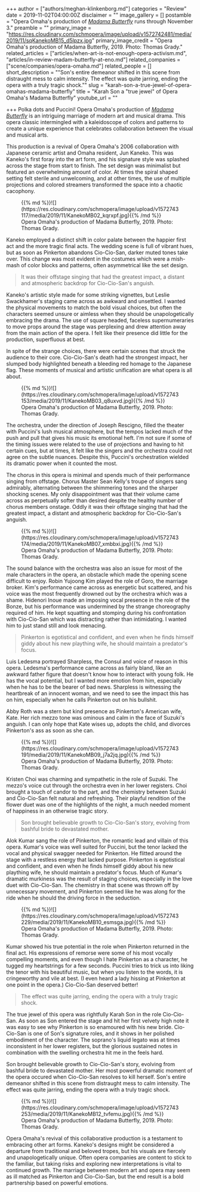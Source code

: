 +++
author = ["authors/meghan-klinkenborg.md"]
categories = "Review"
date = 2019-11-02T04:00:00Z
disclaimer = ""
image_gallery = []
postamble = "Opera Omaha's production of [_Madama Butterfly_](https://www.operaomaha.org/season-tickets/current-season/2020/madama-butterfly) runs through November 3."
preamble = ""
primary_image = "https://res.cloudinary.com/schmopera/image/upload/v1572742481/media/2019/11/sqKanekoMB15_d5lpzx.jpg"
primary_image_credit = "Opera Omaha's production of Madama Butterfly, 2019. Photo: Thomas Grady."
related_articles = ["articles/when-art-is-not-enough-opera-activism.md", "articles/in-review-madam-butterfly-at-eno.md"]
related_companies = ["scene/companies/opera-omaha.md"]
related_people = []
short_description = "\"Son's entire demeanor shifted in this scene from distraught mess to calm intensity. The effect was quite jarring, ending the opera with a truly tragic shock.\""
slug = "karah-son-a-true-jewel-of-opera-omahas-madama-butterfly"
title = "Karah Son a \"true jewel\" of Opera Omaha's Madama Butterfly"
youtube_url = ""

+++
Polka dots and Puccini! Opera Omaha's production of [_Madama Butterfly_](https://www.operaomaha.org/season-tickets/current-season/2020/madama-butterfly) is an intriguing marriage of modern art and musical drama. This opera classic intermingled with a kaleidoscope of colors and patterns to create a unique experience that celebrates collaboration between the visual and musical arts.

This production is a revival of Opera Omaha's 2006 collaboration with Japanese ceramic artist and Omaha resident, Jun Kaneko. This was Kaneko's first foray into the art form, and his signature style was splashed across the stage from start to finish. The set design was minimalist but featured an overwhelming amount of color. At times the spiral shaped setting felt sterile and unwelcoming, and at other times, the use of multiple projections and colored streamers transformed the space into a chaotic cacophony.

<figure data-type="image">{{% md %}}![](https://res.cloudinary.com/schmopera/image/upload/v1572743117/media/2019/11/KanekoMB02_kqrxpf.jpg){{% /md %}}

<figcaption>Opera Omaha's production of Madama Butterfly, 2019. Photo: Thomas Grady.</figcaption>

</figure>

Kaneko employed a distinct shift in color palate between the happier first act and the more tragic final acts. The wedding scene is full of vibrant hues, but as soon as Pinkerton abandons Cio-Cio-San, darker muted tones take over. This change was most evident in the costumes which were a mish-mash of color blocks and patterns, often asymmetrical like the set design.

> It was their offstage singing that had the greatest impact, a distant and atmospheric backdrop for Cio-Cio-San's anguish.

Kaneko's artistic style made for some striking vignettes, but Leslie Swackhamer's staging came across as awkward and unsettled. I wanted the physical movements to match the bold visual choices, but often the characters seemed unsure or aimless when they should be unapologetically embracing the drama. The use of square headed, faceless supernumeraries to move props around the stage was perplexing and drew attention away from the main action of the opera. I felt like their presence did little for the production, superfluous at best.

In spite of the strange choices, there were certain scenes that struck the audience to their core. Cio-Cio-San's death had the strongest impact, her slumped body highlighted beneath a bleeding red homage to the Japanese flag. These moments of musical and artistic unification are what opera is all about.

<figure data-type="image">{{% md %}}![](https://res.cloudinary.com/schmopera/image/upload/v1572743153/media/2019/11/KanekoMB03_q8uxvd.jpg){{% /md %}}

<figcaption>Opera Omaha's production of Madama Butterfly, 2019. Photo: Thomas Grady.</figcaption>

</figure>

The orchestra, under the direction of Joseph Rescigno, filled the theater with Puccini's lush musical atmosphere, but the tempos lacked much of the push and pull that gives his music its emotional heft. I'm not sure if some of the timing issues were related to the use of projections and having to hit certain cues, but at times, it felt like the singers and the orchestra could not agree on the subtle nuances. Despite this, Puccini's orchestration wielded its dramatic power when it counted the most.

The chorus in this opera is minimal and spends much of their performance singing from offstage. Chorus Master Sean Kelly's troupe of singers sang admirably, alternating between the shimmering tones and the sharper shocking scenes. My only disappointment was that their volume came across as perpetually softer than desired despite the healthy number of chorus members onstage. Oddly it was their offstage singing that had the greatest impact, a distant and atmospheric backdrop for Cio-Cio-San's anguish.

<figure data-type="image">{{% md %}}![](https://res.cloudinary.com/schmopera/image/upload/v1572743174/media/2019/11/KanekoMB07_xmbbxi.jpg){{% /md %}}

<figcaption>Opera Omaha's production of Madama Butterfly, 2019. Photo: Thomas Grady.</figcaption>

</figure>

The sound balance with the orchestra was also an issue for most of the male characters in the opera, an obstacle which made the opening scene difficult to enjoy. Robin Yujoong Kim played the role of Goro, the marriage broker. Kim's performance came across as energetic but scattered, and his voice was the most frequently drowned out by the orchestra which was a shame. Hidenori Inoue made an imposing vocal presence in the role of the Bonze, but his performance was undermined by the strange choreography required of him. He kept squatting and stomping during his confrontation with Cio-Cio-San which was distracting rather than intimidating. I wanted him to just stand still and look menacing.

> Pinkerton is egotistical and confident, and even when he finds himself giddy about his new plaything wife, he should maintain a predator's focus.

Luis Ledesma portrayed Sharpless, the Consul and voice of reason in this opera. Ledesma's performance came across as fairly bland, like an awkward father figure that doesn't know how to interact with young folk. He has the vocal potential, but I wanted more emotion from him, especially when he has to be the bearer of bad news. Sharpless is witnessing the heartbreak of an innocent woman, and we need to see the impact this has on him, especially when he calls Pinkerton out on his bullshit.

Abby Roth was a stern but kind presence as Pinkerton's American wife, Kate. Her rich mezzo tone was ominous and calm in the face of Suzuki's anguish. I can only hope that Kate wises up, adopts the child, and divorces Pinkerton's ass as soon as she can.

<figure data-type="image">{{% md %}}![](https://res.cloudinary.com/schmopera/image/upload/v1572743191/media/2019/11/KanekoMB09_j7a2jq.jpg){{% /md %}}

<figcaption>Opera Omaha's production of Madama Butterfly, 2019. Photo: Thomas Grady.</figcaption>

</figure>

Kristen Choi was charming and sympathetic in the role of Suzuki. The mezzo's voice cut through the orchestra even in her lower registers. Choi brought a touch of candor to the part, and the chemistry between Suzuki and Cio-Cio-San felt natural and refreshing. Their playful rendition of the flower duet was one of the highlights of the night, a much needed moment of happiness in an otherwise tragic story.

> Son brought believable growth to Cio-Cio-San's story, evolving from bashful bride to devastated mother.

Alok Kumar sang the role of Pinkerton, the romantic lead and villain of this opera. Kumar's voice was well suited for Puccini, but the tenor lacked the vocal and physical swagger needed for Pinkerton. He flitted around the stage with a restless energy that lacked purpose. Pinkerton is egotistical and confident, and even when he finds himself giddy about his new plaything wife, he should maintain a predator's focus. Much of Kumar's dramatic murkiness was the result of staging choices, especially in the love duet with Cio-Cio-San. The chemistry in that scene was thrown off by unnecessary movement, and Pinkerton seemed like he was along for the ride when he should the driving force in the seduction.

<figure data-type="image">{{% md %}}![](https://res.cloudinary.com/schmopera/image/upload/v1572743229/media/2019/11/KanekoMB10_esmsga.jpg){{% /md %}}

<figcaption>Opera Omaha's production of Madama Butterfly, 2019. Photo: Thomas Grady.</figcaption>

</figure>

Kumar showed his true potential in the role when Pinkerton returned in the final act. His expressions of remorse were some of his most vocally compelling moments, and even though I hate Pinkerton as a character, he tugged my heartstrings for a few seconds. Puccini tries to trick us into liking the tenor with his beautiful music, but when you listen to the words, it is cringeworthy and vile at best. (I even heard a lady hissing at Pinkerton at one point in the opera.) Cio-Cio-San deserved better!

> The effect was quite jarring, ending the opera with a truly tragic shock.

The true jewel of this opera was rightfully Karah Son in the role Cio-Cio-San. As soon as Son entered the stage and hit her first velvety high note it was easy to see why Pinkerton is so enamoured with his new bride. Cio-Cio-San is one of Son's signature roles, and it shows in her polished embodiment of the character. The soprano's liquid legato was at times inconsistent in her lower registers, but the glorious sustained notes in combination with the swelling orchestra hit me in the feels hard. 

Son brought believable growth to Cio-Cio-San's story, evolving from bashful bride to devastated mother. Her most powerful dramatic moment of the opera occured when Cio-Cio-San resolves to kill herself. Son's entire demeanor shifted in this scene from distraught mess to calm intensity. The effect was quite jarring, ending the opera with a truly tragic shock.

<figure data-type="image">{{% md %}}![](https://res.cloudinary.com/schmopera/image/upload/v1572743253/media/2019/11/KanekoMB12_tvfemu.jpg){{% /md %}}

<figcaption>Opera Omaha's production of Madama Butterfly, 2019. Photo: Thomas Grady.</figcaption>

</figure>

Opera Omaha's revival of this collaborative production is a testament to embracing other art forms. Kaneko's designs might be considered a departure from traditional and beloved tropes, but his visuals are fiercely and unapologetically unique. Often opera companies are content to stick to the familiar, but taking risks and exploring new interpretations is vital to continued growth. The marriage between modern art and opera may seem as ill matched as Pinkerton and Cio-Cio-San, but the end result is a bold partnership based on powerful emotions.